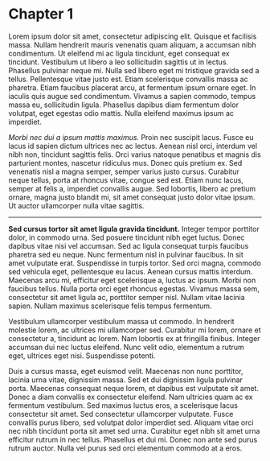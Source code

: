 # Chapter 1

Lorem ipsum dolor sit amet, consectetur adipiscing elit. Quisque et facilisis massa. Nullam hendrerit mauris venenatis quam aliquam, a accumsan nibh condimentum. Ut eleifend mi ac ligula tincidunt, eget consequat ex tincidunt. Vestibulum ut libero a leo sollicitudin sagittis ut in lectus. Phasellus pulvinar neque mi. Nulla sed libero eget mi tristique gravida sed a tellus. Pellentesque vitae justo est. Etiam scelerisque convallis massa ac pharetra. Etiam faucibus placerat arcu, at fermentum ipsum ornare eget. In iaculis quis augue sed condimentum. Vivamus a sapien commodo, tempus massa eu, sollicitudin ligula. Phasellus dapibus diam fermentum dolor volutpat, eget egestas odio mattis. Nulla eleifend maximus ipsum ac imperdiet.

*Morbi nec dui a ipsum mattis maximus.* Proin nec suscipit lacus. Fusce eu lacus id sapien dictum ultrices nec ac lectus. Aenean nisl orci, interdum vel nibh non, tincidunt sagittis felis. Orci varius natoque penatibus et magnis dis parturient montes, nascetur ridiculus mus. Donec quis pretium ex. Sed venenatis nisl a magna semper, semper varius justo cursus. Curabitur neque tellus, porta at rhoncus vitae, congue sed est. Etiam nunc lacus, semper at felis a, imperdiet convallis augue. Sed lobortis, libero ac pretium ornare, magna justo blandit mi, sit amet consequat justo dolor vitae ipsum. Ut auctor ullamcorper nulla vitae sagittis.

---

**Sed cursus tortor sit amet ligula gravida tincidunt.** Integer tempor porttitor dolor, in commodo urna. Sed posuere tincidunt nibh eget luctus. Donec dapibus vitae nisi vel accumsan. Sed ac ligula consequat turpis faucibus pharetra sed eu neque. Nunc fermentum nisl in pulvinar faucibus. In sit amet vulputate erat. Suspendisse in turpis tortor. Sed orci magna, commodo sed vehicula eget, pellentesque eu lacus. Aenean cursus mattis interdum. Maecenas arcu mi, efficitur eget scelerisque a, luctus ac ipsum. Morbi non faucibus tellus. Nulla porta orci eget rhoncus egestas. Vivamus massa sem, consectetur sit amet ligula ac, porttitor semper nisl. Nullam vitae lacinia sapien. Nullam maximus scelerisque felis tempus fermentum.

Vestibulum ullamcorper vestibulum massa ut commodo. In hendrerit molestie lorem, ac ultrices mi ullamcorper sed. Curabitur mi lorem, ornare et consectetur a, tincidunt ac lorem. Nam lobortis ex at fringilla finibus. Integer accumsan dui nec luctus eleifend. Nunc velit odio, elementum a rutrum eget, ultrices eget nisi. Suspendisse potenti.

Duis a cursus massa, eget euismod velit. Maecenas non nunc porttitor, lacinia urna vitae, dignissim massa. Sed et dui dignissim ligula pulvinar porta. Maecenas consequat neque lorem, et dapibus est vulputate sit amet. Donec a diam convallis ex consectetur eleifend. Nam ultricies quam ac ex fermentum vestibulum. Sed maximus luctus eros, a scelerisque lacus consectetur sit amet. Sed consectetur ullamcorper vulputate. Fusce convallis purus libero, sed volutpat dolor imperdiet sed. Aliquam vitae orci nec nibh tincidunt porta sit amet sed urna. Curabitur eget nibh sit amet urna efficitur rutrum in nec tellus. Phasellus et dui mi. Donec non ante sed purus rutrum auctor. Nulla vel purus sed orci elementum commodo at a eros.